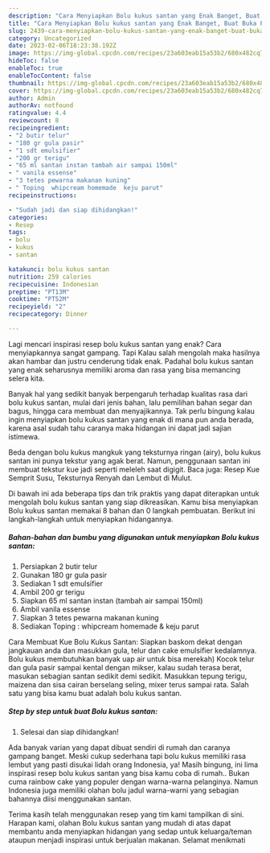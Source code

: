 ```yaml
---
description: "Cara Menyiapkan Bolu kukus santan yang Enak Banget, Buat Buka Puasa Bikin Ngiler"
title: "Cara Menyiapkan Bolu kukus santan yang Enak Banget, Buat Buka Puasa Bikin Ngiler"
slug: 2439-cara-menyiapkan-bolu-kukus-santan-yang-enak-banget-buat-buka-puasa-bikin-ngiler
category: Uncategorized
date: 2023-02-06T18:23:38.192Z
image: https://img-global.cpcdn.com/recipes/23a603eab15a53b2/680x482cq70/bolu-kukus-santan-foto-resep-utama.jpg
hideToc: false
enableToc: true
enableTocContent: false
thumbnail: https://img-global.cpcdn.com/recipes/23a603eab15a53b2/680x482cq70/bolu-kukus-santan-foto-resep-utama.jpg
cover: https://img-global.cpcdn.com/recipes/23a603eab15a53b2/680x482cq70/bolu-kukus-santan-foto-resep-utama.jpg
author: Admin
authorAv: notfound
ratingvalue: 4.4
reviewcount: 8
recipeingredient:
- "2 butir telur"
- "180 gr gula pasir"
- "1 sdt emulsifier"
- "200 gr terigu"
- "65 ml santan instan tambah air sampai 150ml"
- " vanila essense"
- "3 tetes pewarna makanan kuning"
- " Toping  whipcream homemade  keju parut"
recipeinstructions:

- "Sudah jadi dan siap dihidangkan!"
categories:
- Resep
tags:
- bolu
- kukus
- santan

katakunci: bolu kukus santan 
nutrition: 259 calories
recipecuisine: Indonesian
preptime: "PT13M"
cooktime: "PT52M"
recipeyield: "2"
recipecategory: Dinner

---
```



Lagi mencari inspirasi resep bolu kukus santan yang enak? Cara menyiapkannya sangat gampang. Tapi Kalau salah mengolah maka hasilnya akan hambar dan justru cenderung tidak enak. Padahal bolu kukus santan yang enak seharusnya memiliki aroma dan rasa yang bisa memancing selera kita.


Banyak hal yang sedikit banyak berpengaruh terhadap kualitas rasa dari bolu kukus santan, mulai dari jenis bahan, lalu pemilihan bahan segar dan bagus, hingga cara membuat dan menyajikannya. Tak perlu bingung kalau ingin menyiapkan bolu kukus santan yang enak di mana pun anda berada, karena asal sudah tahu caranya maka hidangan ini dapat jadi sajian istimewa.

Beda dengan bolu kukus mangkuk yang teksturnya ringan (airy), bolu kukus santan ini punya tekstur yang agak berat. Namun, penggunaan santan ini membuat tekstur kue jadi seperti meleleh saat digigit. Baca juga: Resep Kue Semprit Susu, Teksturnya Renyah dan Lembut di Mulut.


Di bawah ini ada beberapa tips dan trik praktis yang dapat diterapkan untuk mengolah bolu kukus santan yang siap dikreasikan. Kamu bisa menyiapkan Bolu kukus santan memakai 8 bahan dan 0 langkah pembuatan. Berikut ini langkah-langkah untuk menyiapkan hidangannya.

<!--inarticleads1-->

##### Bahan-bahan dan bumbu yang digunakan untuk menyiapkan Bolu kukus santan:

1. Persiapkan 2 butir telur
1. Gunakan 180 gr gula pasir
1. Sediakan 1 sdt emulsifier
1. Ambil 200 gr terigu
1. Siapkan 65 ml santan instan (tambah air sampai 150ml)
1. Ambil  vanila essense
1. Siapkan 3 tetes pewarna makanan kuning
1. Sediakan  Toping : whipcream homemade &amp; keju parut


Cara Membuat Kue Bolu Kukus Santan: Siapkan baskom dekat dengan jangkauan anda dan masukkan gula, telur dan cake emulsifier kedalamnya. Bolu kukus membutuhkan banyak uap air untuk bisa merekah) Kocok telur dan gula pasir sampai kental dengan mikser, kalau sudah terasa berat, masukan sebagian santan sedikit demi sedikit. Masukkan tepung terigu, maizena dan sisa cairan berselang seling, mixer terus sampai rata. Salah satu yang bisa kamu buat adalah bolu kukus santan. 

<!--inarticleads2-->

##### Step by step untuk buat Bolu kukus santan:


1. Selesai dan siap dihidangkan!

Ada banyak varian yang dapat dibuat sendiri di rumah dan caranya gampang banget. Meski cukup sederhana tapi bolu kukus memiliki rasa lembut yang pasti disukai lidah orang Indonesia, ya! Masih bingung, ini lima inspirasi resep bolu kukus santan yang bisa kamu coba di rumah.. Bukan cuma rainbow cake yang populer dengan warna-warna pelanginya. Namun Indonesia juga memiliki olahan bolu jadul warna-warni yang sebagian bahannya diisi menggunakan santan. 

Terima kasih telah menggunakan resep yang tim kami tampilkan di sini. Harapan kami, olahan Bolu kukus santan yang mudah di atas dapat membantu anda menyiapkan hidangan yang sedap untuk keluarga/teman ataupun menjadi inspirasi untuk berjualan makanan. Selamat menikmati
